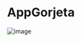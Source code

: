 # AppGorjeta

![image](https://user-images.githubusercontent.com/61912797/209257185-c4d9e0b4-fb93-4389-b89d-f9490ab040fb.png)

